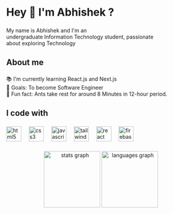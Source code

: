 

<!--
**Abhishek83gupta/Abhishek83gupta** is a ✨ _special_ ✨ repository because its `README.md` (this file) appears on your GitHub profile.

Here are some ideas to get you started:

- 🔭 I’m currently working on ...
- 🌱 I’m currently learning ...
- 👯 I’m looking to collaborate on ...
- 🤔 I’m looking for help with ...
- 💬 Ask me about ...
- 📫 How to reach me: ...
- 😄 Pronouns: ...
- ⚡ Fun fact: ...
-->


<h1 align="left">Hey 👋 I'm Abhishek ?</h1>

###

<p align="left">My name is Abhishek and I'm an<br>undergraduate Information Technology student, passionate <br>about exploring Technology</p>

###

<h2 align="left">About me</h2>

###

<p align="left">📚 I'm currently learning React.js and Next.js<br>🎯 Goals: To become Software Engineer<br>🎲 Fun fact: Ants take rest for around 8 Minutes in 12-hour period.</p>

###

<h2 align="left">I code with</h2>

###

<div align="left">
  <img src="https://cdn.simpleicons.org/html5/E34F26" height="40" alt="html5 logo"  />
  <img width="12" />
  <img src="https://cdn.simpleicons.org/css3/1572B6" height="40" alt="css3 logo"  />
  <img width="12" />
  <img src="https://cdn.simpleicons.org/javascript/F7DF1E" height="40" alt="javascript logo"  />
  <img width="12" />
  <img src="https://cdn.simpleicons.org/tailwindcss/06B6D4" height="40" alt="tailwindcss logo"  />
  <img width="12" />
  <img src="https://cdn.simpleicons.org/react/61DAFB" height="40" alt="react logo"  />
  <img width="12" />
  <img src="https://cdn.simpleicons.org/firebase/FFCA28" height="40" alt="firebase logo"  />
</div>

###

<div align="center">
  <img src="https://github-readme-stats.vercel.app/api?username=Abhishek83gupta&hide_title=false&hide_rank=false&show_icons=true&include_all_commits=true&count_private=true&disable_animations=false&theme=dracula&locale=en&hide_border=false&order=1" height="150" alt="stats graph"  />
  <img src="https://github-readme-stats.vercel.app/api/top-langs?username=Abhishek83gupta&locale=en&hide_title=false&layout=compact&card_width=320&langs_count=5&theme=dracula&hide_border=false&order=2" height="150" alt="languages graph"  />
</div>

###
